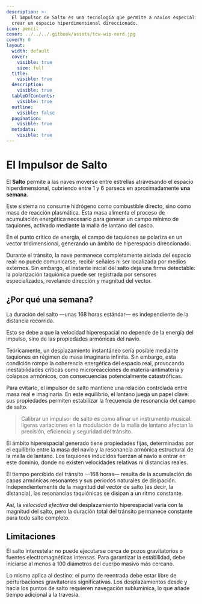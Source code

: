 ```yaml
---
description: >-
  El Impulsor de Salto es una tecnología que permite a navíos especializados
  crear un espacio hiperdimensional direccionado.
icon: pencil
cover: ../../../.gitbook/assets/tcw-wip-nerd.jpg
coverY: 0
layout:
  width: default
  cover:
    visible: true
    size: full
  title:
    visible: true
  description:
    visible: true
  tableOfContents:
    visible: true
  outline:
    visible: false
  pagination:
    visible: true
  metadata:
    visible: true
---
```


# El Impulsor de Salto

El **Salto** permite a las naves moverse entre estrellas atravesando el espacio hiperdimensional, cubriendo entre 1 y 6 parsecs en aproximadamente **una semana**.

Este sistema no consume hidrógeno como combustible directo, sino como masa de reacción plasmática. Esta masa alimenta el proceso de acumulación energética necesario para generar un campo mínimo de taquiones, activado mediante la malla de lantano del casco.

En el punto crítico de energía, el campo de taquiones se polariza en un vector tridimensional, generando un ámbito de hiperespacio direccionado.

Durante el tránsito, la nave permanece completamente aislada del espacio real: no puede comunicarse, recibir señales ni ser localizada por medios externos. Sin embargo, el instante inicial del salto deja una firma detectable: la polarización taquiónica puede ser registrada por sensores especializados, revelando dirección y magnitud del vector.

## ¿Por qué una semana?

La duración del salto —unas 168 horas estándar— es independiente de la distancia recorrida.

Esto se debe a que la velocidad hiperespacial no depende de la energía del impulso, sino de las propiedades armónicas del navío.

Teóricamente, un desplazamiento instantáneo sería posible mediante taquiones en régimen de masa imaginaria infinita. Sin embargo, esta condición rompe la coherencia energética del espacio real, provocando inestabilidades críticas como microreacciones de materia-antimateria y colapsos armónicos, con consecuencias potencialmente catastróficas.

Para evitarlo, el impulsor de salto mantiene una relación controlada entre masa real e imaginaria. En este equilibrio, el lantano juega un papel clave: sus propiedades permiten estabilizar la frecuencia de resonancia del campo de salto.

> Calibrar un impulsor de salto es como afinar un instrumento musical: ligeras variaciones en la modulación de la malla de lantano afectan la precisión, eficiencia y seguridad del tránsito.

El ámbito hiperespacial generado tiene propiedades fijas, determinadas por el equilibrio entre la masa del navío y la resonancia armónica estructural de la malla de lantano. Los taquiones inducidos fuerzan al navío a entrar en este dominio, donde no existen velocidades relativas ni distancias reales.

El tiempo percibido del tránsito —168 horas— resulta de la acumulación de capas armónicas resonantes y sus periodos naturales de disipación. Independientemente de la magnitud del vector de salto (es decir, la distancia), las resonancias taquiónicas se disipan a un ritmo constante.

Así, la *velocidad efectiva* del desplazamiento hiperespacial varía con la magnitud del salto, pero la duración total del tránsito permanece constante para todo salto completo.

## Limitaciones

El salto interestelar no puede ejecutarse cerca de pozos gravitatorios o fuentes electromagnéticas intensas. Para garantizar la estabilidad, debe iniciarse al menos a 100 diámetros del cuerpo masivo más cercano.

Lo mismo aplica al destino: el punto de reentrada debe estar libre de perturbaciones gravitatorias significativas. Los desplazamientos desde y hacia los puntos de salto requieren navegación sublumínica, lo que añade tiempo adicional a la travesía.
